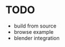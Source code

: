 <!--
{
  "title": "Bullet",
  "date": "2017-07-15T11:37:25+09:00",
  "category": "",
  "tags": [],
  "draft": true
}
-->

# TODO

- build from source
- browse example
- blender integration
